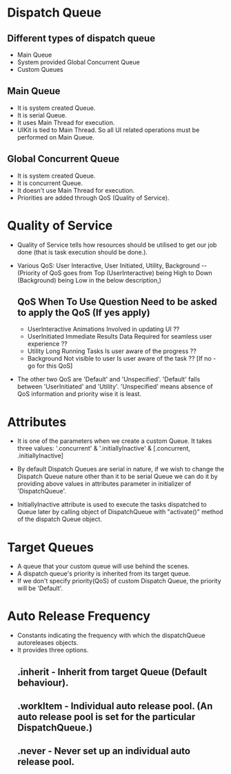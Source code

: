 #  Dispatch Queue

## Different types of dispatch queue
- Main Queue
- System provided Global Concurrent Queue
- Custom Queues

## Main Queue
- It is system created Queue.
- It is serial Queue.
- It uses Main Thread for execution.
- UIKit is tied to Main Thread. So all UI related operations must be performed on Main Queue.

## Global Concurrent Queue
- It is system created Queue.
- It is concurrent Queue.
- It doesn't use Main Thread for execution.
- Priorities are added through QoS (Quality of Service). 

# Quality of Service

- Quality of Service tells how resources should be utilised to get our job done (that is task execution should be done.).
- Various QoS: User Interactive, User Initiated, Utility, Background -- (Priority of QoS goes from Top (UserInteractive) being High to Down (Background) being Low in the below description,)

  ## QoS                When To Use             Question Need to be asked to apply the QoS (If yes apply)
  - UserInteractive           Animations                           Involved in updating UI ??
  - UserInitiated             Immediate Results                    Data Required for seamless user experience ??
  - Utility                   Long Running Tasks                   Is user aware of the progress ??
  - Background                Not visible to user                  Is user aware of the task ?? [If no - go for this QoS]

- The other two QoS are 'Default' and 'Unspecified'. 'Default' falls between 'UserInitiated' and 'Utility'. 'Unspecified' means absence of QoS information and priority wise it is least.

# Attributes

- It is one of the parameters when we create a custom Queue. It takes three values: '.concurrent' & '.initiallyInactive' & [.concurrent, .initiallyInactive]

- By default Dispatch Queues are serial in nature, if we wish to change the Dispatch Queue nature other than it to be serial Queue we can do it by providing above values in attributes parameter in initializer of 'DispatchQueue'.

- InitiallyInactive attribute is used to execute the tasks dispatched to Queue later by calling object of DispatchQueue with "activate()" method of the dispatch Queue object.

# Target Queues

- A queue that your custom queue will use behind the scenes.
- A dispatch queue's priority is inherited from its target queue.
- If we don't specify priority(QoS) of custom Dispatch Queue, the priority will be 'Default'.

# Auto Release Frequency

- Constants indicating the frequency with which the dispatchQueue autoreleases objects.
- It provides three options.
  ## .inherit - Inherit from target Queue (Default behaviour).
  ## .workItem - Individual auto release pool. (An auto release pool is set for the particular DispatchQueue.)
  ## .never - Never set up an individual auto release pool.
  
  
